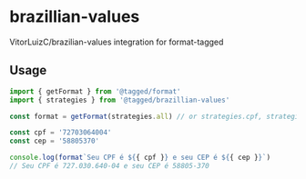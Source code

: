 # brazillian-values

VitorLuizC/brazilian-values integration for format-tagged

## Usage

```typescript
import { getFormat } from '@tagged/format'
import { strategies } from '@tagged/brazillian-values'

const format = getFormat(strategies.all) // or strategies.cpf, strategies.cnpj...

const cpf = '72703064004'
const cep = '58805370'

console.log(format`Seu CPF é ${{ cpf }} e seu CEP é ${{ cep }}`)
// Seu CPF é 727.030.640-04 e seu CEP é 58805-370
```
